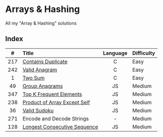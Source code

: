 # Arrays & Hashing

All my "Array & Hashing" solutions

## Index

| **#** | **Title**                              | **Language** | **Difficulty** |
| :---: | :------------------------------------- | :----------: | :------------- |
|  217  | [Contains Duplicate](217.c)            |      C       | Easy           |
|  242  | [Valid Anagram](242.c)                 |      C       | Easy           |
|   1   | [Two Sum](1.c)                         |      C       | Easy           |
|  49   | [Group Anagrams](49.js)                |      JS      | Medium         |
|  347  | [Top K Frequent Elements](347.js)      |      JS      | Medium         |
|  238  | [Product of Array Except Self](238.js) |      JS      | Medium         |
|  36   | [Valid Sudoku](36.js)                  |      JS      | Medium         |
|  271  | Encode and Decode Strings              |      -       | Medium         |
|  128  | [Longest Consecutive Sequence](128.js) |      JS      | Medium         |
